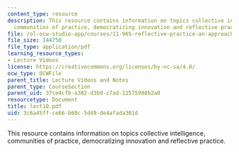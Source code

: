 ```yaml
---
content_type: resource
description: This resource contains information on topics collective intelligence,
  communities of practice, democratizing innovation and reflective practice.
file: /ol-ocw-studio-app/courses/11-965-reflective-practice-an-approach-for-expanding-your-learning-frontiers-january-iap-2007/3c6a45ffce66b60c5d49de4afada301d_lect10.pdf
file_size: 144750
file_type: application/pdf
learning_resource_types:
- Lecture Videos
license: https://creativecommons.org/licenses/by-nc-sa/4.0/
ocw_type: OCWFile
parent_title: Lecture Videos and Notes
parent_type: CourseSection
parent_uid: 37ce4cfb-a382-d3b9-c7ad-12575988b2a0
resourcetype: Document
title: lect10.pdf
uid: 3c6a45ff-ce66-b60c-5d49-de4afada301d
---
```

This resource contains information on topics collective intelligence, communities of practice, democratizing innovation and reflective practice.